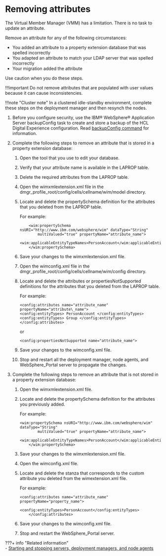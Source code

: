 # Removing attributes

The Virtual Member Manager (VMM) has a limitation. There is no task to update an attribute.

Remove an attribute for any of the following circumstances:

-   You added an attribute to a property extension database that was spelled incorrectly
-   You adapted an attribute to match your LDAP server that was spelled incorrectly
-   Your migration added the attribute

Use caution when you do these steps.

!!!important
    Do not remove attributes that are populated with user values because it can cause inconsistencies.

!!!note "Cluster note"
    In a clustered idle-standby environment, complete these steps on the deployment manager and then resynch the nodes.

1.  Before you configure security, use the IBM® WebSphere® Application Server backupConfig task to create and store a backup of the HCL Digital Experience configuration. Read [backupConfig command](http://www-01.ibm.com/support/knowledgecenter/SSAW57_8.5.5/com.ibm.websphere.nd.multiplatform.doc/ae/rxml_backupconfig.html) for information.

2.  Complete the following steps to remove an attribute that is stored in a property extension database:

    1.  Open the tool that you use to edit your database.

    2.  Verify that your attribute name is available in the LAPROP table.

    3.  Delete the required attributes from the LAPROP table.

    4.  Open the wimxmlextension.xml file in the dmgr_profile_root/config/cells/cellname/wim/model directory.

    5.  Locate and delete the propertySchema definition for the attributes that you deleted from the LAPROP table.

        For example:

        ```
            <wim:propertySchema nsURI="http://www.ibm.com/websphere/wim" dataType="String"
                multiValued="true" propertyName="attribute_name">
              <wim:applicableEntityTypeNames>PersonAccount</wim:applicableEntityTypeNames>
            </wim:propertySchema>
        ```

    6.  Save your changes to the wimxmlextension.xml file.

    7.  Open the wimconfig.xml file in the dmgr_profile_root/config/cells/cellname/wim/config directory.

    8.  Locate and delete the attributes or propertiesNotSupported definitions for the attributes that you deleted from the LAPROP table.

        For example:

        ```
        <config:attributes name="attribute_name" propertyName="attribute\_name">
        <config:entityTypes> PersonAccount </config:entityTypes>
        <config:entityTypes> Group </config:entityTypes>
        </config:attributes>
        
        ```

        or

        ```
        <config:propertiesNotSupported name="attribute_name">
        ```

    9.  Save your changes to the wimconfig.xml file.

    10. Stop and restart all the deployment manager, node agents, and WebSphere_Portal server to propagate the changes.

3.  Complete the following steps to remove an attribute that is not stored in a property extension database:

    1.  Open the wimxmlextension.xml file.

    2.  Locate and delete the propertySchema definition for the attributes you previously added.

        For example:

        ```
        <wim:propertySchema nsURI="http://www.ibm.com/websphere/wim" dataType="String"
                multiValued="true" propertyName="attribute_name">
           <wim:applicableEntityTypeNames>PersonAccount</wim:applicableEntityTypeNames>
            </wim:propertySchema>
        ```

    3.  Save your changes to the wimxmlextension.xml file.

    4.  Open the wimconfig.xml file.

    5.  Locate and delete the stanza that corresponds to the custom attribute you deleted from the wimextension.xml file.

        For example:

        ```
        <config:attributes name="attribute_name" propertyName="property_name">
                  		<config:entityTypes>PersonAccount</config:entityTypes>
        	</config:attributes>
        ```

    6.  Save your changes to the wimconfig.xml file.

    7.  Stop and restart the WebSphere_Portal server.



???+ info  "Related information"  
    -   [Starting and stopping servers, deployment managers, and node agents](../../../../../deployment/manage/stopstart.md)

